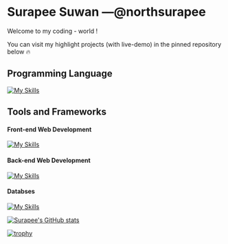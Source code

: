 # Surapee Suwan —@northsurapee
Welcome to my coding - world !

You can visit my highlight projects (with live-demo) in the pinned repository below 🔥

## Programming Language
[![My Skills](https://skillicons.dev/icons?i=cpp,scala,java,py,r,html,css,js)](https://skillicons.dev)

## Tools and Frameworks

#### Front-end Web Development
[![My Skills](https://skillicons.dev/icons?i=figma,react,vite,tailwind,webpack)](https://skillicons.dev)

#### Back-end Web Development
[![My Skills](https://skillicons.dev/icons?i=nodejs,express,pug,postman)](https://skillicons.dev)

#### Databses
[![My Skills](https://skillicons.dev/icons?i=postgres,,mongodb)](https://skillicons.dev)

[![Surapee's GitHub stats](https://github-readme-stats.vercel.app/api?username=northsurapee&show_icons=true&theme=dracula)](https://github.com/anuraghazra/github-readme-stats)

[![trophy](https://github-profile-trophy.vercel.app/?username=northsurapee&theme=chalk&margin-w=5&margin-h=5&column=-1&rank=SECRET,SSS,SS,S,AAA,AA,A,B,C)](https://github.com/ryo-ma/github-profile-trophy)
